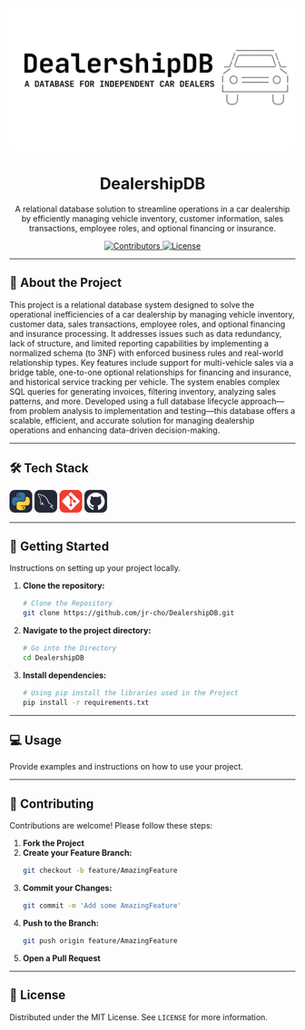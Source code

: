 <!-- Banner Image -->
<p align="center">
  <img src="ASSETS/DealershipDB.png" alt="Project Banner" />
</p>

<!-- Title -->
<h1 align="center">DealershipDB</h1>

<!-- Short Description -->
<p align="center">A relational database solution to streamline operations in a car dealership by efficiently managing vehicle inventory, customer information, sales transactions, employee roles, and optional financing or insurance.</p>

<!-- Badges -->
<p align="center">
  <!-- Contributors -->
  <a href="https://github.com/jr-cho/DealershipDB/graphs/contributors">
    <img src="https://img.shields.io/github/contributors/jr-cho/DealershipDB?style=for-the-badge" alt="Contributors" />
  </a>
  <!-- License -->
  <a href="https://github.com/jr-cho/DealershipDB/blob/main/LICENSE">
    <img src="https://img.shields.io/github/license/jr-cho/DealershipDB?style=for-the-badge" alt="License" />
  </a>
</p>

---

## 📖 About the Project
This project is a relational database system designed to solve the operational inefficiencies of a car dealership by managing vehicle inventory, customer data, sales transactions, employee roles, and optional financing and insurance processing. It addresses issues such as data redundancy, lack of structure, and limited reporting capabilities by implementing a normalized schema (to 3NF) with enforced business rules and real-world relationship types. Key features include support for multi-vehicle sales via a bridge table, one-to-one optional relationships for financing and insurance, and historical service tracking per vehicle. The system enables complex SQL queries for generating invoices, filtering inventory, analyzing sales patterns, and more. Developed using a full database lifecycle approach—from problem analysis to implementation and testing—this database offers a scalable, efficient, and accurate solution for managing dealership operations and enhancing data-driven decision-making.


---

## 🛠️ Tech Stack
<p align="left">
  <img src="ASSETS/python.svg" alt="Python" width="40" height="40"/>
  <img src="ASSETS/mysql.svg" alt="MySQL" width="40" height="40"/>
  <img src="ASSETS/git.svg" alt="Git" width="40" height="40"/>
  <img src="ASSETS/github.svg" alt="GitHub" width="40" height="40"/>
</p>


---

## 🚀 Getting Started
Instructions on setting up your project locally.

1. **Clone the repository:**
   
   ```bash
   # Clone the Repository
   git clone https://github.com/jr-cho/DealershipDB.git
   ```
3. **Navigate to the project directory:**
   
   ```bash
   # Go into the Directory
   cd DealershipDB
   ```
4. **Install dependencies:**
   
   ```bash
   # Using pip install the libraries used in the Project
   pip install -r requirements.txt
   ```

---

## 💻 Usage
Provide examples and instructions on how to use your project.

---

## 🤝 Contributing
Contributions are welcome! Please follow these steps:

1. **Fork the Project**
2. **Create your Feature Branch:**
   ```bash
   git checkout -b feature/AmazingFeature
   ```
3. **Commit your Changes:**
   ```bash
   git commit -m 'Add some AmazingFeature'
   ```
4. **Push to the Branch:**
   ```bash
   git push origin feature/AmazingFeature
   ```
5. **Open a Pull Request**

---

## 📄 License
Distributed under the MIT License. See `LICENSE` for more information.

